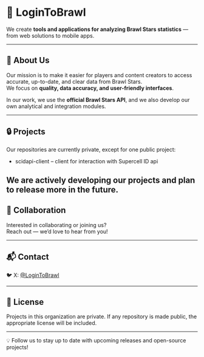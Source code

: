 # 🔫 LoginToBrawl

We create **tools and applications for analyzing Brawl Stars statistics** — from web solutions to mobile apps.

---

## 📌 About Us

Our mission is to make it easier for players and content creators to access accurate, up-to-date, and clear data from Brawl Stars.  
We focus on **quality, data accuracy, and user-friendly interfaces**.

In our work, we use the **official Brawl Stars API**, and we also develop our own analytical and integration modules.

---
## 🔒 Projects

Our repositories are currently private, except for one public project:

- scidapi-client – client for interaction with Supercell ID api

We are actively developing our projects and plan to release more in the future.
---

## 🤝 Collaboration

Interested in collaborating or joining us?  
Reach out — we’d love to hear from you!

---

## 📬 Contact

🐦 X: [@LoginToBrawl](https://x.com/LoginToBrawl)

---

## 📄 License

Projects in this organization are private. If any repository is made public, the appropriate license will be included.

---

💡 Follow us to stay up to date with upcoming releases and open-source projects!
